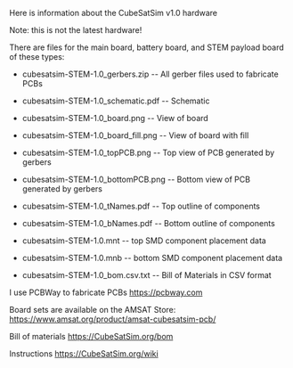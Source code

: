 Here is information about the CubeSatSim v1.0 hardware

Note: this is not the latest hardware!

There are files for the main board, battery board, and STEM payload board of these types:

* cubesatsim-STEM-1.0_gerbers.zip  --    All gerber files used to fabricate PCBs

* cubesatsim-STEM-1.0_schematic.pdf --   Schematic

* cubesatsim-STEM-1.0_board.png     --   View of board

* cubesatsim-STEM-1.0_board_fill.png --  View of board with fill

* cubesatsim-STEM-1.0_topPCB.png    --   Top view of PCB generated by gerbers

* cubesatsim-STEM-1.0_bottomPCB.png  --  Bottom view of PCB generated by gerbers

* cubesatsim-STEM-1.0_tNames.pdf     --  Top outline of components

* cubesatsim-STEM-1.0_bNames.pdf    --   Bottom outline of components

* cubesatsim-STEM-1.0.mnt           --   top SMD component placement data

* cubesatsim-STEM-1.0.mnb           --   bottom SMD component placement data

* cubesatsim-STEM-1.0_bom.csv.txt   --   Bill of Materials in CSV format


I use PCBWay to fabricate PCBs https://pcbway.com

Board sets are available on the AMSAT Store: 
https://www.amsat.org/product/amsat-cubesatsim-pcb/ 

Bill of materials https://CubeSatSim.org/bom 

Instructions https://CubeSatSim.org/wiki

